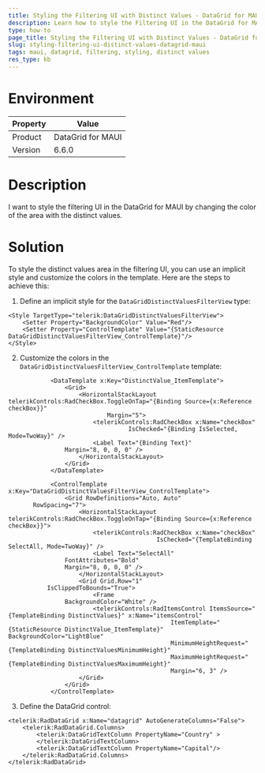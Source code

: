 ```yaml
---
title: Styling the Filtering UI with Distinct Values - DataGrid for MAUI
description: Learn how to style the Filtering UI in the DataGrid for MAUI by changing the color of the area with the checkboxes.
type: how-to
page_title: Styling the Filtering UI with Distinct Values - DataGrid for MAUI
slug: styling-filtering-ui-distinct-values-datagrid-maui
tags: maui, datagrid, filtering, styling, distinct values
res_type: kb
---
```

# Environment
| Property | Value |
| --- | --- |
| Product | DataGrid for MAUI |
| Version | 6.6.0 |

# Description

I want to style the filtering UI in the DataGrid for MAUI by changing the color of the area with the distinct values.

# Solution

To style the distinct values area in the filtering UI, you can use an implicit style and customize the colors in the template. Here are the steps to achieve this:

1. Define an implicit style for the `DataGridDistinctValuesFilterView` type:

```xaml
<Style TargetType="telerik:DataGridDistinctValuesFilterView">
    <Setter Property="BackgroundColor" Value="Red"/>
    <Setter Property="ControlTemplate" Value="{StaticResource DataGridDistinctValuesFilterView_ControlTemplate}"/>
</Style>
```

2. Customize the colors in the `DataGridDistinctValuesFilterView_ControlTemplate` template:

```xaml
            <DataTemplate x:Key="DistinctValue_ItemTemplate">
                <Grid>
                    <HorizontalStackLayout telerikControls:RadCheckBox.ToggleOnTap="{Binding Source={x:Reference checkBox}}"
                            Margin="5">
                        <telerikControls:RadCheckBox x:Name="checkBox"
                                  IsChecked="{Binding IsSelected, Mode=TwoWay}" />
                        <Label Text="{Binding Text}"
                Margin="8, 0, 0, 0" />
                    </HorizontalStackLayout>
                </Grid>
            </DataTemplate>

            <ControlTemplate x:Key="DataGridDistinctValuesFilterView_ControlTemplate">
                <Grid RowDefinitions="Auto, Auto"
       RowSpacing="7">
                    <HorizontalStackLayout telerikControls:RadCheckBox.ToggleOnTap="{Binding Source={x:Reference checkBox}}">
                        <telerikControls:RadCheckBox x:Name="checkBox"
                                          IsChecked="{TemplateBinding SelectAll, Mode=TwoWay}" />
                        <Label Text="SelectAll"
                FontAttributes="Bold"
                Margin="8, 0, 0, 0" />
                    </HorizontalStackLayout>
                    <Grid Grid.Row="1"
           IsClippedToBounds="True">
                        <Frame
                BackgroundColor="White" />
                        <telerikControls:RadItemsControl ItemsSource="{TemplateBinding DistinctValues}" x:Name="itemsControl"
                                              ItemTemplate="{StaticResource DistinctValue_ItemTemplate}" BackgroundColor="LightBlue"
                                              MinimumHeightRequest="{TemplateBinding DistinctValuesMinimumHeight}"
                                              MaximumHeightRequest="{TemplateBinding DistinctValuesMaximumHeight}"
                                              Margin="6, 3" />
                    </Grid>
                </Grid>
            </ControlTemplate>
```

3. Define the DataGrid control:

```xaml
<telerik:RadDataGrid x:Name="datagrid" AutoGenerateColumns="False">
    <telerik:RadDataGrid.Columns>
        <telerik:DataGridTextColumn PropertyName="Country" >
        </telerik:DataGridTextColumn>
        <telerik:DataGridTextColumn PropertyName="Capital"/>
    </telerik:RadDataGrid.Columns>
</telerik:RadDataGrid>
```

